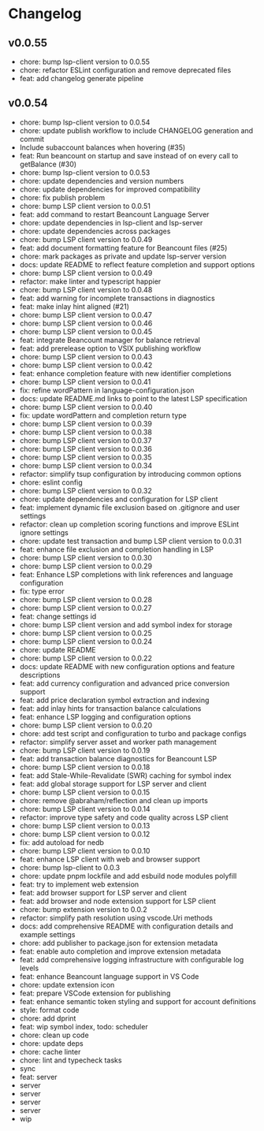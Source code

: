 # Changelog

## v0.0.55

- chore: bump lsp-client version to 0.0.55
- chore: refactor ESLint configuration and remove deprecated files
- feat: add changelog generate pipeline

## v0.0.54

- chore: bump lsp-client version to 0.0.54
- chore: update publish workflow to include CHANGELOG generation and commit
- Include subaccount balances when hovering (#35)
- feat: Run beancount on startup and save instead of on every call to getBalance (#30)
- chore: bump lsp-client version to 0.0.53
- chore: update dependencies and version numbers
- chore: update dependencies for improved compatibility
- chore: fix publish problem
- chore: bump LSP client version to 0.0.51
- feat: add command to restart Beancount Language Server
- chore: update dependencies in lsp-client and lsp-server
- chore: update dependencies across packages
- chore: bump LSP client version to 0.0.49
- feat: add document formatting feature for Beancount files (#25)
- chore: mark packages as private and update lsp-server version
- docs: update README to reflect feature completion and support options
- chore: bump LSP client version to 0.0.49
- refactor: make linter and typescript happier
- chore: bump LSP client version to 0.0.48
- feat: add warning for incomplete transactions in diagnostics
- feat: make inlay hint aligned (#21)
- chore: bump LSP client version to 0.0.47
- chore: bump LSP client version to 0.0.46
- chore: bump LSP client version to 0.0.45
- feat: integrate Beancount manager for balance retrieval
- feat: add prerelease option to VSIX publishing workflow
- chore: bump LSP client version to 0.0.43
- chore: bump LSP client version to 0.0.42
- feat: enhance completion feature with new identifier completions
- chore: bump LSP client version to 0.0.41
- fix: refine wordPattern in language-configuration.json
- docs: update README.md links to point to the latest LSP specification
- chore: bump LSP client version to 0.0.40
- fix: update wordPattern and completion return type
- chore: bump LSP client version to 0.0.39
- chore: bump LSP client version to 0.0.38
- chore: bump LSP client version to 0.0.37
- chore: bump LSP client version to 0.0.36
- chore: bump LSP client version to 0.0.35
- chore: bump LSP client version to 0.0.34
- refactor: simplify tsup configuration by introducing common options
- chore: eslint config
- chore: bump LSP client version to 0.0.32
- chore: update dependencies and configuration for LSP client
- feat: implement dynamic file exclusion based on .gitignore and user settings
- refactor: clean up completion scoring functions and improve ESLint ignore settings
- chore: update test transaction and bump LSP client version to 0.0.31
- feat: enhance file exclusion and completion handling in LSP
- chore: bump LSP client version to 0.0.30
- chore: bump LSP client version to 0.0.29
- feat: Enhance LSP completions with link references and language configuration
- fix: type error
- chore: bump LSP client version to 0.0.28
- chore: bump LSP client version to 0.0.27
- feat: change settings id
- chore: bump LSP client version and add symbol index for storage
- chore: bump LSP client version to 0.0.25
- chore: bump LSP client version to 0.0.24
- chore: update README
- chore: bump LSP client version to 0.0.22
- docs: update README with new configuration options and feature descriptions
- feat: add currency configuration and advanced price conversion support
- feat: add price declaration symbol extraction and indexing
- feat: add inlay hints for transaction balance calculations
- feat: enhance LSP logging and configuration options
- chore: bump LSP client version to 0.0.20
- chore: add test script and configuration to turbo and package configs
- refactor: simplify server asset and worker path management
- chore: bump LSP client version to 0.0.19
- feat: add transaction balance diagnostics for Beancount LSP
- chore: bump LSP client version to 0.0.18
- feat: add Stale-While-Revalidate (SWR) caching for symbol index
- feat: add global storage support for LSP server and client
- chore: bump LSP client version to 0.0.15
- chore: remove @abraham/reflection and clean up imports
- chore: bump LSP client version to 0.0.14
- refactor: improve type safety and code quality across LSP client
- chore: bump LSP client version to 0.0.13
- chore: bump LSP client version to 0.0.12
- fix: add autoload for nedb
- chore: bump LSP client version to 0.0.10
- feat: enhance LSP client with web and browser support
- chore: bump lsp-client to 0.0.3
- chore: update pnpm lockfile and add esbuild node modules polyfill
- feat: try to implement web extension
- feat: add browser support for LSP server and client
- feat: add browser and node extension support for LSP client
- chore: bump extension version to 0.0.2
- refactor: simplify path resolution using vscode.Uri methods
- docs: add comprehensive README with configuration details and example settings
- chore: add publisher to package.json for extension metadata
- feat: enable auto completion and improve extension metadata
- feat: add comprehensive logging infrastructure with configurable log levels
- feat: enhance Beancount language support in VS Code
- chore: update extension icon
- feat: prepare VSCode extension for publishing
- feat: enhance semantic token styling and support for account definitions
- style: format code
- chore: add dprint
- feat: wip symbol index, todo: scheduler
- chore: clean up code
- chore: update deps
- chore: cache linter
- chore: lint and typecheck tasks
- sync
- feat: server
- server
- server
- server
- server
- wip
